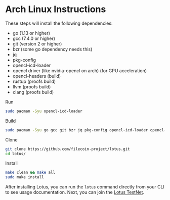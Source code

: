 # Arch Linux Instructions

These steps will install the following dependencies:

- go (1.13 or higher)
- gcc (7.4.0 or higher)
- git (version 2 or higher)
- bzr (some go dependency needs this)
- jq
- pkg-config
- opencl-icd-loader
- opencl driver (like nvidia-opencl on arch) (for GPU acceleration)
- opencl-headers (build)
- rustup (proofs build)
- llvm (proofs build)
- clang (proofs build)

Run

```sh
sudo pacman -Syu opencl-icd-loader
```

Build

```sh
sudo pacman -Syu go gcc git bzr jq pkg-config opencl-icd-loader opencl-headers
```

Clone

```sh
git clone https://github.com/filecoin-project/lotus.git
cd lotus/
```

Install

```sh
make clean && make all
sudo make install
```

After installing Lotus, you can run the `lotus` command directly from your CLI to see usage documentation. Next, you can join the [Lotus TestNet](https://docs.lotu.sh/en+join-testnet).
